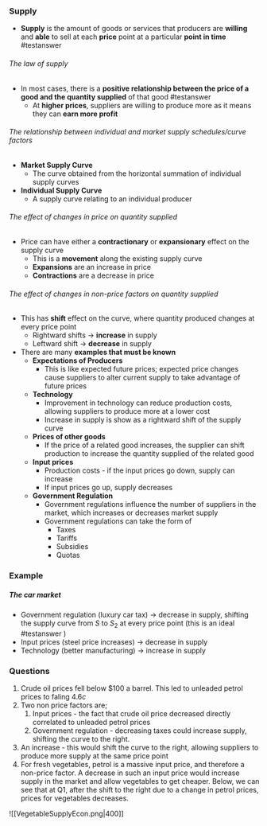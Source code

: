 ### Supply
- **Supply** is the amount of goods or services that producers are **willing** and **able** to sell at each **price** point at a particular **point in time** #testanswer 

###### The law of supply
- In most cases, there is a **positive relationship between the price of a good and the quantity supplied** of that good #testanswer 
	- At **higher prices**, suppliers are willing to produce more as it means they can **earn more profit**

###### The relationship between individual and market supply schedules/curve factors
- **Market Supply Curve**
	- The curve obtained from the horizontal summation of individual supply curves
- **Individual Supply Curve**
	- A supply curve relating to an individual producer

###### The effect of changes in price on quantity supplied
- Price can have either a **contractionary** or **expansionary** effect on the supply curve
	- This is a **movement** along the existing supply curve
	- **Expansions** are an increase in price
	- **Contractions** are a decrease in price

###### The effect of changes in non-price factors on quantity supplied
- This has **shift** effect on the curve, where quantity produced changes at every price point
	- Rightward shifts $\rightarrow$ **increase** in supply
	- Leftward shift $\rightarrow$ **decrease** in supply
- There are many **examples that must be known**
	- **Expectations of Producers**
		- This is like expected future prices; expected price changes cause suppliers to alter current supply to take advantage of future prices
	- **Technology**
		- Improvement in technology can reduce production costs, allowing suppliers to produce more at a lower cost
		- Increase in supply is show as a rightward shift of the supply curve
	- **Prices of other goods**
		- If the price of a related good increases, the supplier can shift production to increase the quantity supplied of the related good
	- **Input prices**
		- Production costs - if the input prices go down, supply can increase
		- If input prices go up, supply decreases
	- **Government Regulation**
		- Government regulations influence the number of suppliers in the market, which increases or decreases market supply
		- Government regulations can take the form of
			- Taxes
			- Tariffs
			- Subsidies
			- Quotas

### Example
##### The car market
- Government regulation (luxury car tax) $\rightarrow$ decrease in supply, shifting the supply curve from $S$ to $S_2$ at every price point (this is an ideal #testanswer )
- Input prices (steel price increases) $\rightarrow$ decrease in supply
- Technology (better manufacturing) $\rightarrow$ increase in supply

### Questions
1. Crude oil prices fell below $\$100$ a barrel. This led to unleaded petrol prices to faling $4.6c$ 
2. Two non price factors are;
	1. Input prices - the fact that crude oil price decreased directly correlated to unleaded petrol prices
	2. Government regulation - decreasing taxes could increase supply, shifting the curve to the right.
3. An increase - this would shift the curve to the right, allowing suppliers to produce more supply at the same price point
4. For fresh vegetables, petrol is a massive input price, and therefore a non-price factor. A decrease in such an input price would increase supply in the market and allow vegetables to get cheaper. Below, we can see that at Q1, after the shift to the right due to a change in petrol prices, prices for vegetables decreases.

![[VegetableSupplyEcon.png|400]]